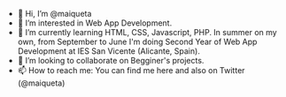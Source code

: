 - 👋 Hi, I’m @maiqueta
- 👀 I’m interested in Web App Development.
- 🌱 I’m currently learning HTML, CSS, Javascript, PHP. In summer on my own, from September to June I'm doing Second Year of Web App Development at IES San Vicente (Alicante, Spain).
- 💞️ I’m looking to collaborate on Begginer's projects.
- 📫 How to reach me: You can find me here and also on Twitter (@maiqueta)
